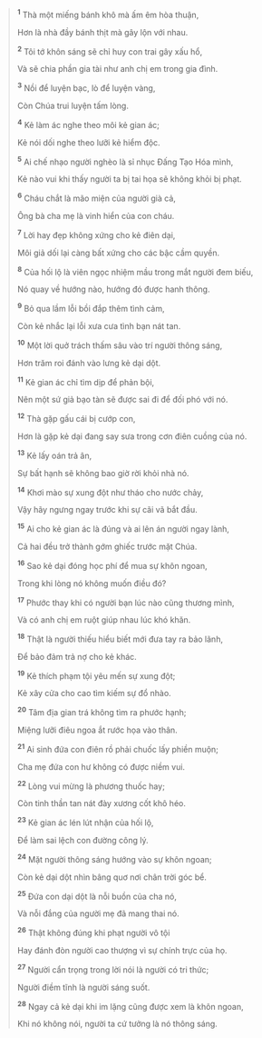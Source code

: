 > <sup><b>1</b></sup> Thà một miếng bánh khô mà ấm êm hòa thuận,
>
> Hơn là nhà đầy bánh thịt mà gây lộn với nhau.
>
> <sup><b>2</b></sup> Tôi tớ khôn sáng sẽ chỉ huy con trai gây xấu hổ,
>
> Và sẽ chia phần gia tài như anh chị em trong gia đình.
>
> <sup><b>3</b></sup> Nồi để luyện bạc, lò để luyện vàng,
>
> Còn Chúa trui luyện tấm lòng.
>
> <sup><b>4</b></sup> Kẻ làm ác nghe theo môi kẻ gian ác;
>
> Kẻ nói dối nghe theo lưỡi kẻ hiểm độc.
>
> <sup><b>5</b></sup> Ai chế nhạo người nghèo là sỉ nhục Ðấng Tạo Hóa mình,
>
> Kẻ nào vui khi thấy người ta bị tai họa sẽ không khỏi bị phạt.
>
> <sup><b>6</b></sup> Cháu chắt là mão miện của người già cả,
>
> Ông bà cha mẹ là vinh hiển của con cháu.
>
> <sup><b>7</b></sup> Lời hay đẹp không xứng cho kẻ điên dại,
>
> Môi giả dối lại càng bất xứng cho các bậc cầm quyền.
>
> <sup><b>8</b></sup> Của hối lộ là viên ngọc nhiệm mầu trong mắt người đem biếu,
>
> Nó quay về hướng nào, hướng đó được hanh thông.
>
> <sup><b>9</b></sup> Bỏ qua lầm lỗi bồi đắp thêm tình cảm,
>
> Còn kẻ nhắc lại lỗi xưa cưa tình bạn nát tan.
>
> <sup><b>10</b></sup> Một lời quở trách thấm sâu vào trí người thông sáng,
>
> Hơn trăm roi đánh vào lưng kẻ dại dột.
>
> <sup><b>11</b></sup> Kẻ gian ác chỉ tìm dịp để phản bội,
>
> Nên một sứ giả bạo tàn sẽ được sai đi để đối phó với nó.
>
> <sup><b>12</b></sup> Thà gặp gấu cái bị cướp con,
>
> Hơn là gặp kẻ dại đang say sưa trong cơn điên cuồng của nó.
>
> <sup><b>13</b></sup> Kẻ lấy oán trả ân,
>
> Sự bất hạnh sẽ không bao giờ rời khỏi nhà nó.
>
> <sup><b>14</b></sup> Khơi mào sự xung đột như tháo cho nước chảy,
>
> Vậy hãy ngưng ngay trước khi sự cãi vã bắt đầu.
>
> <sup><b>15</b></sup> Ai cho kẻ gian ác là đúng và ai lên án người ngay lành,
>
> Cả hai đều trở thành gớm ghiếc trước mặt Chúa.
>
> <sup><b>16</b></sup> Sao kẻ dại đóng học phí để mua sự khôn ngoan,
>
> Trong khi lòng nó không muốn điều đó?
>
> <sup><b>17</b></sup> Phước thay khi có người bạn lúc nào cũng thương mình,
>
> Và có anh chị em ruột giúp nhau lúc khó khăn.
>
> <sup><b>18</b></sup> Thật là người thiếu hiểu biết mới đưa tay ra bảo lãnh,
>
> Ðể bảo đảm trả nợ cho kẻ khác.
>
> <sup><b>19</b></sup> Kẻ thích phạm tội yêu mến sự xung đột;
>
> Kẻ xây cửa cho cao tìm kiếm sự đổ nhào.
>
> <sup><b>20</b></sup> Tâm địa gian trá không tìm ra phước hạnh;
>
> Miệng lưỡi điêu ngoa ắt rước họa vào thân.
>
> <sup><b>21</b></sup> Ai sinh đứa con điên rồ phải chuốc lấy phiền muộn;
>
> Cha mẹ đứa con hư không có được niềm vui.
>
> <sup><b>22</b></sup> Lòng vui mừng là phương thuốc hay;
>
> Còn tinh thần tan nát đày xương cốt khô héo.
>
> <sup><b>23</b></sup> Kẻ gian ác lén lút nhận của hối lộ,
>
> Ðể làm sai lệch con đường công lý.
>
> <sup><b>24</b></sup> Mặt người thông sáng hướng vào sự khôn ngoan;
>
> Còn kẻ dại dột nhìn bâng quơ nơi chân trời góc bể.
>
> <sup><b>25</b></sup> Ðứa con dại dột là nỗi buồn của cha nó,
>
> Và nỗi đắng của người mẹ đã mang thai nó.
>
> <sup><b>26</b></sup> Thật không đúng khi phạt người vô tội
>
> Hay đánh đòn người cao thượng vì sự chính trực của họ.
>
> <sup><b>27</b></sup> Người cẩn trọng trong lời nói là người có tri thức;
>
> Người điềm tĩnh là người sáng suốt.
>
> <sup><b>28</b></sup> Ngay cả kẻ dại khi im lặng cũng được xem là khôn ngoan,
>
> Khi nó không nói, người ta cứ tưởng là nó thông sáng.
